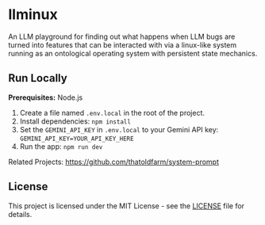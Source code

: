 
# llminux

An LLM playground for finding out what happens when LLM bugs are turned into features that can be interacted with via a linux-like system running as an ontological operating system with persistent state mechanics. 

## Run Locally

**Prerequisites:**  Node.js

1.  Create a file named `.env.local` in the root of the project.
2.  Install dependencies:
    `npm install`
3.  Set the `GEMINI_API_KEY` in `.env.local` to your Gemini API key:
    `GEMINI_API_KEY=YOUR_API_KEY_HERE`
4.  Run the app:
    `npm run dev`

Related Projects:
https://github.com/thatoldfarm/system-prompt

## License

This project is licensed under the MIT License - see the [LICENSE](LICENSE) file for details.
